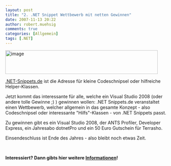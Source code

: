 ```yaml
---
layout: post
title: "2. .NET Snippet Wettbewerb mit netten Gewinnen"
date: 2007-11-13 20:22
author: robert.muehsig
comments: true
categories: [Allgemein]
tags: [.NET]
---
```

<p><a href="{{BASE_PATH}}/assets/wp-images/image147.png" atomicselection="true"><img style="border-right: 0px; border-top: 0px; border-left: 0px; border-bottom: 0px" height="74" alt="image" src="{{BASE_PATH}}/assets/wp-images/image-thumb126.png" width="476" border="0"></a> </p> <p><a href="http://dotnet-snippets.de/dns/Default.aspx" target="_blank">.NET-Snippets.de</a> ist die Adresse für kleine Codeschnipsel oder hilfreiche Helper-Klassen.</p> <p>Jetzt kommt das interessante für alle, welche ein Visual Studio 2008 (oder andere tolle Gewinne ;) ) gewinnen wollen: .NET Snippets.de veranstaltet einen Wettbewerb, welcher allgemein in das gesamte Konzept - also Codeschnipsel oder interessante&nbsp;"Hilfs"-Klassen&nbsp;- von .NET Snippets passt. </p> <p>Zu gewinnen gibt es ein Visual Studio 2008,&nbsp;der ANTS Profiler, Developer Express, ein Jahresabo dotnetPro und ein 50 Euro Gutschein für Terrasho.&nbsp;</p> <p>Einsendeschluss ist Ende des Jahres - also bleibt noch etwas Zeit.</p> <p>&nbsp;</p> <p><strong>Interessiert? Dann gibts hier weitere <a href="http://dotnet-snippets.de/dns/Zweiter-Snippet-Wettbewerb.aspx" target="_blank">Informationen</a>!</strong></p>
